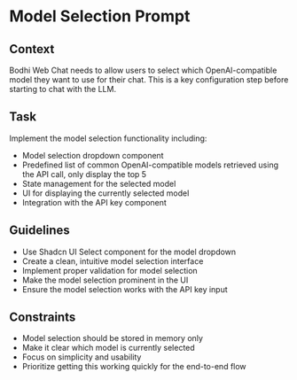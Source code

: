 # Model Selection Prompt

## Context
Bodhi Web Chat needs to allow users to select which OpenAI-compatible model they want to use for their chat. This is a key configuration step before starting to chat with the LLM.

## Task
Implement the model selection functionality including:
- Model selection dropdown component
- Predefined list of common OpenAI-compatible models retrieved using the API call, only display the top 5
- State management for the selected model
- UI for displaying the currently selected model
- Integration with the API key component

## Guidelines
- Use Shadcn UI Select component for the model dropdown
- Create a clean, intuitive model selection interface
- Implement proper validation for model selection
- Make the model selection prominent in the UI
- Ensure the model selection works with the API key input

## Constraints
- Model selection should be stored in memory only
- Make it clear which model is currently selected
- Focus on simplicity and usability
- Prioritize getting this working quickly for the end-to-end flow 